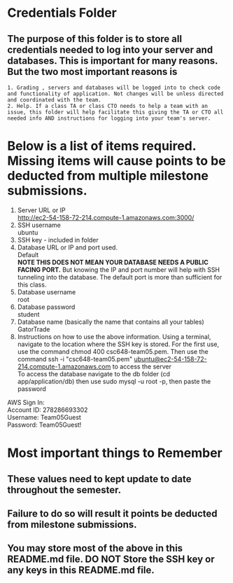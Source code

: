 # Credentials Folder

## The purpose of this folder is to store all credentials needed to log into your server and databases. This is important for many reasons. But the two most important reasons is
    1. Grading , servers and databases will be logged into to check code and functionality of application. Not changes will be unless directed and coordinated with the team.
    2. Help. If a class TA or class CTO needs to help a team with an issue, this folder will help facilitate this giving the TA or CTO all needed info AND instructions for logging into your team's server. 


# Below is a list of items required. Missing items will cause points to be deducted from multiple milestone submissions.

1. Server URL or IP
<br>http://ec2-54-158-72-214.compute-1.amazonaws.com:3000/
2. SSH username 
<br>ubuntu
3. SSH key - included in folder
4. Database URL or IP and port used.
<br>Default
    <br><strong> NOTE THIS DOES NOT MEAN YOUR DATABASE NEEDS A PUBLIC FACING PORT.</strong> But knowing the IP and port number will help with SSH tunneling into the database. The default port is more than sufficient for this class.
5. Database username 
<br>root
7. Database password 
<br>student
8. Database name (basically the name that contains all your tables)
<br>GatorTrade
10. Instructions on how to use the above information.
Using a terminal, navigate to the location where the SSH key is stored. For the first use, use the command 
chmod 400 csc648-team05.pem. Then use the command
ssh -i "csc648-team05.pem" ubuntu@ec2-54-158-72-214.compute-1.amazonaws.com to access the server
<br>To access the database navigate to the db folder (cd app/application/db) then use sudo mysql -u root -p, then paste the password

AWS Sign In:
<br>Account ID: 278286693302
<br>Username: Team05Guest
<br>Password: Team05Guest!

# Most important things to Remember
## These values need to kept update to date throughout the semester. <br>
## <strong>Failure to do so will result it points be deducted from milestone submissions.</strong><br>
## You may store most of the above in this README.md file. DO NOT Store the SSH key or any keys in this README.md file.

